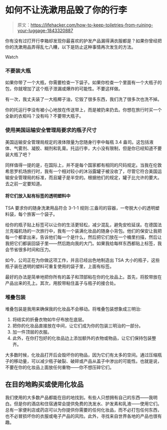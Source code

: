 # 如何不让洗漱用品毁了你的行李

> 原文：<https://lifehacker.com/how-to-keep-toiletries-from-ruining-your-luggage-1843320887>

你有没有过打开行李箱却发现你最喜欢的护发产品漏得满衣服都是？如果你曾经把你的洗漱用品弄得乱七八糟，以下是防止这种事情再次发生的方法。

Watch

### **不要装大瓶**

如果你带了一个大瓶，你需要检查一下袋子。如果你检查一个里面有一个大瓶子的包，你就增加了这个瓶子泄漏或爆炸的可能性。不要这样做。

有一次，我丈夫装了一大瓶椰子油，它毁了很多东西，我们洗了很多次也洗不掉。

你的托运行李没有被小心地放在传送带上，而是被扔来扔去。你想在旅行时买一个全新的衣柜吗？没有吗？不要带大瓶子。

### **使用美国运输安全管理局要求的瓶子尺寸**

美国运输安全管理局规定的液体限量为您随身行李中每瓶 3.4 盎司。这包括液体、气雾剂、凝胶、糊剂和乳膏。托运行李，大小没有限制，但是你已经知道不要装大瓶了吧？

同样值得一提的是，在国际上，并不是每个国家都有相同的尺码规定。当我在伦敦希思罗机场旅行时，我有一个相对较小的沐浴露罐子被没收了，尽管它符合美国运输安全管理局的标准，而且罐子是半空的。根据他们的规定，罐子比允许的要大。去之前一定要知道。

#### **将它们放入贴有标签的透明塑料中**

TSA 要求你的随身洗漱用品符合 3-1-1 规则:三盎司的容器，一夸脱大小的透明塑料袋，每个旅客一个袋子。

给你的瓶子贴上标签可以让你的生活更轻松，减少混乱，避免安检延误。在德国法兰克福机场的一次旅行中，我有一个装满化妆品的随身小背包。他们的保安让我把每一个都拿出来，告诉他们每一个是什么，然后把它们放在一个桶里扫描，然后让我把它们都装回袋子里——然后跑向我的大门。如果我给每样东西都贴上标签，我会节省很多时间和压力。

如今，公司正在为你做这项工作，并且已经出色地制造出 TSA 大小的瓶子，这些瓶子装在透明的塑料可重复使用的袋子里，上面有标签。

最好的办法是简单地把你所有的盖子和顶部粘在你的化妆品上。首先，将胶带放在产品出来的孔上。其次，用胶带粘住盖子与瓶子的接合处。

### **堆叠包装**

堆叠包装是我用来确保我的化妆品不会移动。将堆叠包装想象成三明治:

1.  将结实的折叠衣物如牛仔布放在底层。
2.  把你的化妆品直接放在中间，让它们成为你的包装三明治的一部分。
3.  加一件顶层的衣服。
4.  此外，在你打包好的化妆品边上添加额外的衣物或物品，让它们保持包装整齐。

大多数时候，化妆品打开后会毁坏你的物品，因为它们有太多的空间。通过压缩瓶子的移动量，可以减少瓶子破裂、破碎或产品从盖子中渗出的可能性。也就是说，不要在你的化妆品上面放任何重物——你不想压碎它们。

## **在目的地购买或使用化妆品**

我们使用的大多数产品都能在目的地找到。有些人只想拥有自己的东西——我明白。但是你的酒店和住宿通常会提供免费的洗发水、护发素和乳液——使用它们。总有一家便利店或药店可以为你提供你需要的任何化妆品，而不必打包任何东西，也不必冒损坏你的衣服或电子产品的风险。此外，寻找来自世界各地的产品也很有趣。